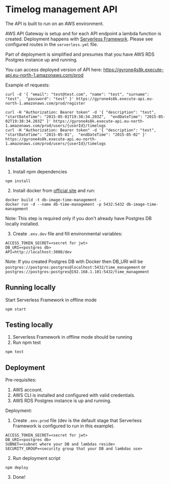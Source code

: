 # Timelog management API

The API is built to run on an AWS environment.

AWS API Gateway is setup and for each API endpoint a lambda function is created. Deployment happens with [Serverless Framework](https://www.serverless.com/). Please see configured routes in the `serverless.yml` file.

Part of deployment is simplified and presumes that you have AWS RDS Postgres instance up and running.

You can access deployed version of API here: https://gyrone4s8k.execute-api.eu-north-1.amazonaws.com/prod

Example of requests:

```
curl -d '{ "email": "test@test.com", "name": "test", "surname": "test",  "password": "test" }' https://gyrone4s8k.execute-api.eu-north-1.amazonaws.com/prod/register
```

```
curl -H "Authorization: Bearer token" -d '{ "description": "test", "startDateTime": "2015-05-01T19:38:34.203Z",  "endDateTime": "2015-05-02T19:38:34.203Z" }' https://gyrone4s8k.execute-api.eu-north-1.amazonaws.com/prod/users/{userId}/timelogs
curl -H "Authorization: Bearer token" -d '{ "description": "test", "startDateTime": "2015-05-01",  "endDateTime": "2015-05-02" }' https://gyrone4s8k.execute-api.eu-north-1.amazonaws.com/prod/users/{userId}/timelogs
```


## Installation

1. Install npm dependencies

```
npm install
```
   
2. Install docker from [official site](https://docs.docker.com/get-docker/) and run:

```
docker build -t db-image-time-management .
docker run -d --name db-time-management -p 5432:5432 db-image-time-management
```

Note: This step is required only if you don't already have Postgres DB locally installed.

3. Create `.env.dev` file and fill environmental variables:

```
ACCESS_TOKEN_SECRET=<secret for jwt>
DB_URI=<postgres db>
API=http://localhost:3000/dev
```

Note: If you created Postgres DB with Docker then DB_URI will be `postgres://postgres:postgres@localhost:5432/time_management` or `postgres://postgres:postgres@192.168.1.101:5432/time_management`

## Running locally

Start Serverless Framework in offline mode

```
npm start
```

## Testing locally

1. Serverless Framework in offline mode should be running
2. Run npm test

```
npm test
```

## Deployment

Pre-requisites:
1. AWS account.
2. AWS CLI is installed and configured with valid credentials.
3. AWS RDS Postgres instance is up and running.

Deployment:

1. Create `.env.prod` file (dev is the default stage that Serverless Framework is configured to run in this example).

```
ACCESS_TOKEN_SECRET=<secret for jwt>
DB_URI=<postgres db>
SUBNET=<subnet where your DB and lambdas reside>
SECURITY_GROUP=<security group that your DB and lambdas use>
```

2. Run deployment script
```
npm deploy
```

3. Done!